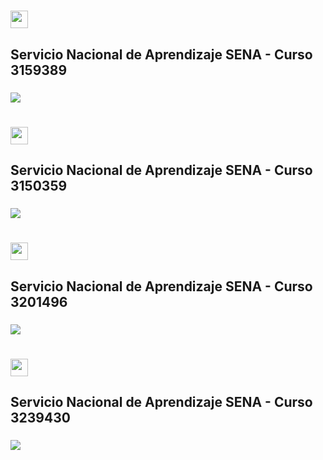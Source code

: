 <h1><img src="https://img.shields.io/badge/CURSO%20C%2B%2B%3A-%20CONCEPTUALIZACION%20DEL%20LENGUAJE%20DE%20PROGRAMACION%20C%2B%2B-blue?style=plastic&logo=codementor" width="auto" height="28"></h1>
<h2>Servicio Nacional de Aprendizaje SENA - Curso 3159389</h2>
<h3>
  <img src="https://img.shields.io/badge/C%2B%2B-00599C?style=for-the-badge&logo=c%2B%2B&logoColor=white">
</h3>

<h1><img src="https://img.shields.io/badge/CURSO%20C%2B%2B%3A-%20ESTRUCTURA%20DEL%20LENGUAJE%20DE%20PROGRAMACION%20C%2B%2B%20(NIVEL%20I)-blue?style=plastic&logo=codementor" width="auto" height="28"></h1>
<h2>Servicio Nacional de Aprendizaje SENA - Curso 3150359</h2>
<h3>
  <img src="https://img.shields.io/badge/C%2B%2B-00599C?style=for-the-badge&logo=c%2B%2B&logoColor=white">
</h3>

<h1><img src="https://img.shields.io/badge/CURSO%20C%2B%2B%3A-%20ESTRUCTURA%20DEL%20LENGUAJE%20DE%20PROGRAMACION%20C%2B%2B%20(NIVEL%20II)-blue?style=plastic&logo=codementor" width="auto" height="28"></h1>
<h2>Servicio Nacional de Aprendizaje SENA - Curso 3201496</h2>
<h3>
  <img src="https://img.shields.io/badge/C%2B%2B-00599C?style=for-the-badge&logo=c%2B%2B&logoColor=white">
</h3>

<h1><img src="https://img.shields.io/badge/CURSO%20C%2B%2B%3A-%20ESTRUCTURA%20DEL%20LENGUAJE%20DE%20PROGRAMACION%20C%2B%2B%20(NIVEL%20III)-blue?style=plastic&logo=codementor" width="auto" height="28"></h1>
<h2>Servicio Nacional de Aprendizaje SENA - Curso 3239430</h2>
<h3>
  <img src="https://img.shields.io/badge/C%2B%2B-00599C?style=for-the-badge&logo=c%2B%2B&logoColor=white">
</h3>
